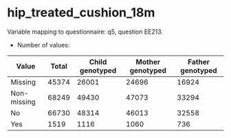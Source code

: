 # hip_treated_cushion_18m
Variable mapping to questionnaire: q5, question EE213.
- Number of values:

| Value | Total | Child genotyped | Mother genotyped | Father genotyped |
| ----- | ----- | --------------- | ---------------- | ---------------- |
| Missing | 45374 | 26001 | 24696 | 16924 |
| Non-missing | 68249 | 49430 | 47073 | 33294 |
| No | 66730 | 48314 | 46013 |32558 |
| Yes | 1519 | 1116 | 1060 |736 |



